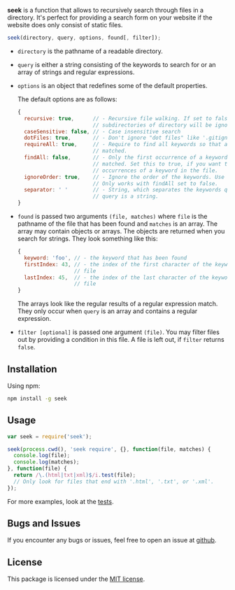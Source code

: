 **seek** is a function that allows to recursively search through files in a
directory. It's perfect for providing a search form on your website if the
website does only consist of static files.

```javascript
seek(directory, query, options, found[, filter]);
```

* `directory` is the pathname of a readable directory.
* `query` is either a string consisting of the keywords to search for or an
  array of strings and regular expressions.
* `options` is an object that redefines some of the default properties.

  The default options are as follows:

  ```javascript
  {
    recursive: true,      // - Recursive file walking. If set to false,
                          // subdirectories of directory will be ignored.
    caseSensitive: false, // - Case insensitive search
    dotFiles: true,       // - Don't ignore "dot files" like '.gitignore'
    requireAll: true,     // - Require to find all keywords so that a file is
                          // matched.
    findAll: false,       // - Only the first occurrence of a keyword is
                          // matched. Set this to true, if you want to match all
                          // occurrences of a keyword in the file.
    ignoreOrder: true,    // - Ignore the order of the keywords. Use with care!
                          // Only works with findAll set to false.
    separator: ' '        // - String, which separates the keywords query if
                          // query is a string.
  }
  ```
* `found` is passed two arguments `(file, matches)` where `file` is the pathname
  of the file that has been found and `matches` is an array. The array may
  contain objects or arrays. The objects are returned when you search for
  strings. They look something like this:

  ```javascript
  {
    keyword: 'foo', // - the keyword that has been found
    firstIndex: 43, // - the index of the first character of the keyword in the
                    // file
    lastIndex: 45,  // - the index of the last character of the keyword in the
                    // file
  }
  ```

  The arrays look like the regular results of a regular expression match. They
  only occur when `query` is an array and contains a regular expression.
* `filter [optional]` is passed one argument `(file)`. You may filter files out
  by providing a condition in this file. A file is left out, if `filter`
  returns `false`.

## Installation

Using npm:

```bash
npm install -g seek
```

## Usage

```javascript
var seek = require('seek');

seek(process.cwd(), 'seek require', {}, function(file, matches) {
  console.log(file);
  console.log(matches);
}, function(file) {
  return /\.(html|txt|xml)$/i.test(file);
  // Only look for files that end with '.html', '.txt', or '.xml'.
});
```

For more examples, look at the
[tests](//github.com/pvorb/node-seek/tree/master/test).

## Bugs and Issues

If you encounter any bugs or issues, feel free to open an issue at
[github](//github.com/pvorb/node-seek/issues).

## License

This package is licensed under the
[MIT license](http://vorb.de/license/mit.html).

